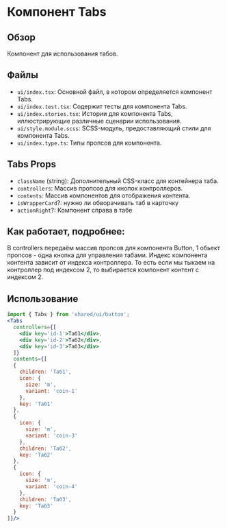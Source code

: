 # Компонент Tabs

## Обзор
Компонент для использования табов.

## Файлы
- `ui/index.tsx`: Основной файл, в котором определяется компонент Tabs.
- `ui/index.test.tsx`: Содержит тесты для компонента Tabs.
- `ui/index.stories.tsx`: Истории для компонента Tabs, иллюстрирующие различные сценарии использования.
- `ui/style.module.scss`: SCSS-модуль, предоставляющий стили для компонента Tabs.
- `ui/index.type.ts`: Типы пропсов для компонента.

## Tabs Props
- `className` (string): Дополнительный CSS-класс для контейнера таба.
- `controllers`: Массив пропсов для кнопок контроллеров.
- `contents`: Массив компонентов для отображения контента.
- `isWrapperCard`?: нужно ли обворачивать таб в карточку
- `actionRight`?: Компонент справа в табе
 
## Как работает, подробнее:
В controllers передаём массив пропсов для компонента Button, 1 обьект пропсов - одна кнопка для управления табами.
Индекс компонента контента зависит от индекса контроллера. То есть если мы тыкаем на контроллер под индексом 2, то выбирается компонент контент с индексом 2.

## Использование
```jsx
import { Tabs } from 'shared/ui/button';
<Tabs 
  controllers={[
    <div key='id-1'>Таб1</div>,
    <div key='id-2'>Таб2</div>,
    <div key='id-3'>Таб3</div>
  ]}
  contents={[
  {
    children: 'Таб1',
    icon: {
      size: 'm',
      variant: 'coin-1'
    },
    key: 'Таб1'
  },
  {
    icon: {
      size: 'm',
      variant: 'coin-3'
    },
    children: 'Таб2',
    key: 'Таб2'
  },
  {
    icon: {
      size: 'm',
      variant: 'coin-4'
    },
    children: 'Таб3',
    key: 'Таб3'
  }
]}/>
```